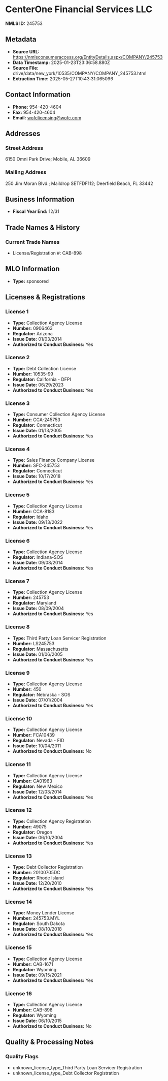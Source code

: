 # CenterOne Financial Services LLC

**NMLS ID:** 245753

## Metadata
- **Source URL:** https://nmlsconsumeraccess.org/EntityDetails.aspx/COMPANY/245753
- **Data Timestamp:** 2025-01-23T23:36:58.880Z
- **Source File:** drive/data/new_york/10535/COMPANY/COMPANY_245753.html
- **Extraction Time:** 2025-05-27T10:43:31.065096

## Contact Information
- **Phone:** 954-420-4604
- **Fax:** 954-420-4604
- **Email:** wofclicensing@wofc.com

## Addresses
### Street Address
6150 Omni Park Drive; Mobile, AL 36609

### Mailing Address
250 Jim Moran Blvd.; Maildrop SETFDF112; Deerfield Beach, FL 33442

## Business Information
- **Fiscal Year End:** 12/31

## Trade Names & History
### Current Trade Names
- License/Registration #: CAB-898

## MLO Information
- **Type:** sponsored

## Licenses & Registrations

### License 1
- **Type:** Collection Agency License
- **Number:** 0906463
- **Regulator:** Arizona
- **Issue Date:** 01/03/2014
- **Authorized to Conduct Business:** Yes

### License 2
- **Type:** Debt Collection License
- **Number:** 10535-99
- **Regulator:** California - DFPI
- **Issue Date:** 06/29/2023
- **Authorized to Conduct Business:** Yes

### License 3
- **Type:** Consumer Collection Agency License
- **Number:** CCA-245753
- **Regulator:** Connecticut
- **Issue Date:** 01/13/2005
- **Authorized to Conduct Business:** Yes

### License 4
- **Type:** Sales Finance Company License
- **Number:** SFC-245753
- **Regulator:** Connecticut
- **Issue Date:** 10/17/2018
- **Authorized to Conduct Business:** Yes

### License 5
- **Type:** Collection Agency License
- **Number:** CCA-8183
- **Regulator:** Idaho
- **Issue Date:** 09/13/2022
- **Authorized to Conduct Business:** Yes

### License 6
- **Type:** Collection Agency License
- **Regulator:** Indiana-SOS
- **Issue Date:** 09/08/2014
- **Authorized to Conduct Business:** Yes

### License 7
- **Type:** Collection Agency License
- **Number:** 245753
- **Regulator:** Maryland
- **Issue Date:** 08/09/2004
- **Authorized to Conduct Business:** Yes

### License 8
- **Type:** Third Party Loan Servicer Registration
- **Number:** LS245753
- **Regulator:** Massachusetts
- **Issue Date:** 01/06/2005
- **Authorized to Conduct Business:** Yes

### License 9
- **Type:** Collection Agency License
- **Number:** 450
- **Regulator:** Nebraska - SOS
- **Issue Date:** 07/01/2004
- **Authorized to Conduct Business:** Yes

### License 10
- **Type:** Collection Agency License
- **Number:** FCA10439
- **Regulator:** Nevada - FID
- **Issue Date:** 10/04/2011
- **Authorized to Conduct Business:** No

### License 11
- **Type:** Collection Agency License
- **Number:** CA01963
- **Regulator:** New Mexico
- **Issue Date:** 12/03/2014
- **Authorized to Conduct Business:** Yes

### License 12
- **Type:** Collection Agency Registration
- **Number:** 49075
- **Regulator:** Oregon
- **Issue Date:** 06/10/2004
- **Authorized to Conduct Business:** Yes

### License 13
- **Type:** Debt Collector Registration
- **Number:** 20100705DC
- **Regulator:** Rhode Island
- **Issue Date:** 12/20/2010
- **Authorized to Conduct Business:** Yes

### License 14
- **Type:** Money Lender License
- **Number:** 245753.MYL
- **Regulator:** South Dakota
- **Issue Date:** 08/10/2018
- **Authorized to Conduct Business:** Yes

### License 15
- **Type:** Collection Agency License
- **Number:** CAB-1671
- **Regulator:** Wyoming
- **Issue Date:** 09/15/2021
- **Authorized to Conduct Business:** Yes

### License 16
- **Type:** Collection Agency License
- **Number:** CAB-898
- **Regulator:** Wyoming
- **Issue Date:** 06/10/2015
- **Authorized to Conduct Business:** No

## Quality & Processing Notes
### Quality Flags
- unknown_license_type_Third Party Loan Servicer Registration
- unknown_license_type_Debt Collector Registration
